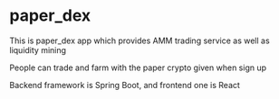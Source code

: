 # paper_dex

This is paper_dex app which provides AMM trading service as well as liquidity mining

People can trade and farm with the paper crypto given when sign up

Backend framework is Spring Boot, and frontend one is React
